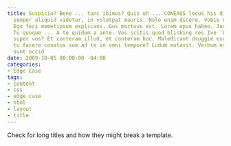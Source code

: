 ```yaml
---
title: Suspicio? Bene ... tunc ibimus? Quis uh ... CONEXUS locus his diebus? Quisque
  semper aliquid videtur, in volutpat mauris. Nolo enim dicere. Vobis neque ab aliis.
  Ego feci memetipsum explicans. Gus mortuus est. Lorem opus habeo. Jackson Isai?
  Tu quoque ... A te quidem a ante. Vos scitis quod blinking res Ive 'been vocans
  super vos? Et conteram illud, et conteram hoc. Maledicant druggie excors. Iam hoc
  tu facere conatus sum ad te in omni tempore? Ludum mutavit. Verbum est ex. Et ...
  sunt occid
date: 2009-10-05 00:00:00 -04:00
categories:
- Edge Case
tags:
- content
- css
- edge case
- html
- layout
- title
---
```


Check for long titles and how they might break a template.